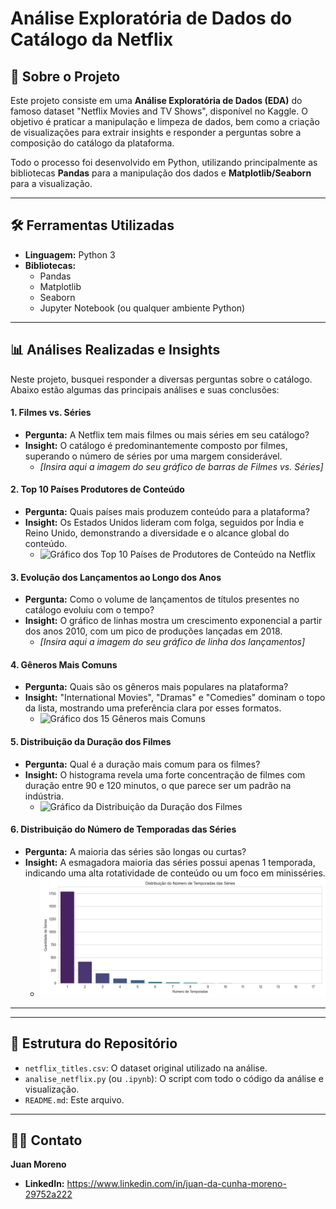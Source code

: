 # Análise Exploratória de Dados do Catálogo da Netflix


## 📖 Sobre o Projeto

Este projeto consiste em uma **Análise Exploratória de Dados (EDA)** do famoso dataset "Netflix Movies and TV Shows", disponível no Kaggle. O objetivo é praticar a manipulação e limpeza de dados, bem como a criação de visualizações para extrair insights e responder a perguntas sobre a composição do catálogo da plataforma.

Todo o processo foi desenvolvido em Python, utilizando principalmente as bibliotecas **Pandas** para a manipulação dos dados e **Matplotlib/Seaborn** para a visualização.

---

## 🛠️ Ferramentas Utilizadas

* **Linguagem:** Python 3
* **Bibliotecas:**
    * Pandas
    * Matplotlib
    * Seaborn
    * Jupyter Notebook (ou qualquer ambiente Python)

---

## 📊 Análises Realizadas e Insights

Neste projeto, busquei responder a diversas perguntas sobre o catálogo. Abaixo estão algumas das principais análises e suas conclusões:

#### 1. Filmes vs. Séries
* **Pergunta:** A Netflix tem mais filmes ou mais séries em seu catálogo?
* **Insight:** O catálogo é predominantemente composto por filmes, superando o número de séries por uma margem considerável.
    * *[Insira aqui a imagem do seu gráfico de barras de Filmes vs. Séries]*

#### 2. Top 10 Países Produtores de Conteúdo
* **Pergunta:** Quais países mais produzem conteúdo para a plataforma?
* **Insight:** Os Estados Unidos lideram com folga, seguidos por Índia e Reino Unido, demonstrando a diversidade e o alcance global do conteúdo.
    * ![Gráfico dos Top 10 Países de Produtores de Conteúdo na Netflix ](top10_paises_produtores_conteudo.png)

#### 3. Evolução dos Lançamentos ao Longo dos Anos
* **Pergunta:** Como o volume de lançamentos de títulos presentes no catálogo evoluiu com o tempo?
* **Insight:** O gráfico de linhas mostra um crescimento exponencial a partir dos anos 2010, com um pico de produções lançadas em 2018.
    * *[Insira aqui a imagem do seu gráfico de linha dos lançamentos]*

#### 4. Gêneros Mais Comuns
* **Pergunta:** Quais são os gêneros mais populares na plataforma?
* **Insight:** "International Movies", "Dramas" e "Comedies" dominam o topo da lista, mostrando uma preferência clara por esses formatos.
    * ![Gráfico dos 15 Gêneros mais Comuns ](15_generos_mais_comuns.png)

#### 5. Distribuição da Duração dos Filmes
* **Pergunta:** Qual é a duração mais comum para os filmes?
* **Insight:** O histograma revela uma forte concentração de filmes com duração entre 90 e 120 minutos, o que parece ser um padrão na indústria.
    * ![Gráfico da Distribuição da Duração dos Filmes ](Distribuicao_da_duracao_filme.png)

#### 6. Distribuição do Número de Temporadas das Séries
* **Pergunta:** A maioria das séries são longas ou curtas?
* **Insight:** A esmagadora maioria das séries possui apenas 1 temporada, indicando uma alta rotatividade de conteúdo ou um foco em minisséries.
    * ![Gráfico da Distribuição de Temporadas](images/distribuicao_do_numero_de_temporadas_das_series.png)

---
---

## 📁 Estrutura do Repositório

* `netflix_titles.csv`: O dataset original utilizado na análise.
* `analise_netflix.py` (ou `.ipynb`): O script com todo o código da análise e visualização.
* `README.md`: Este arquivo.


---

## 👨‍💻 Contato

**Juan Moreno**

* **LinkedIn:** https://www.linkedin.com/in/juan-da-cunha-moreno-29752a222
